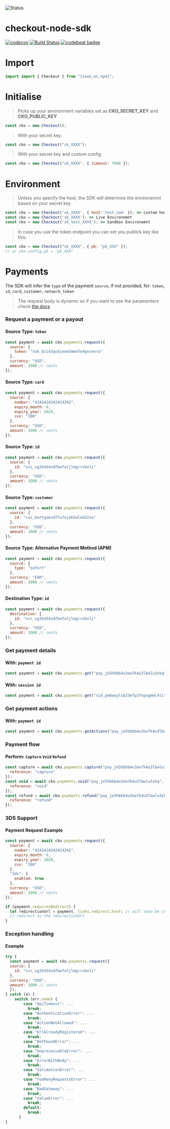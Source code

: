 ![Status](https://img.shields.io/badge/status-ALPHA-red.svg)

# checkout-node-sdk

[![codecov](https://codecov.io/gh/ioan-ghisoi-cko/checkout-node-sdk/branch/remake/graph/badge.svg)](https://codecov.io/gh/ioan-ghisoi-cko/checkout-node-sdk)
[![Build Status](https://travis-ci.org/ioan-ghisoi-cko/checkout-node-sdk.svg?branch=remake)](https://travis-ci.org/ioan-ghisoi-cko/checkout-node-sdk)
[![codebeat badge](https://codebeat.co/badges/b41734ff-7fb5-4867-94d3-ab0729bb6b69)](https://codebeat.co/projects/github-com-ioan-ghisoi-cko-checkout-node-sdk-remake)

# Import

```js
import import { Checkout } from "{soon_on_npm}";
```

# Initialise

> Picks up your environment variables set as **CKO_SECRET_KEY** and **CKO_PUBLIC_KEY**

```js
const cko = new Checkout();
```

> With your secret key.

```js
const cko = new Checkout("sk_XXXX");
```

> With your secret key and custom config

```js
const cko = new Checkout("sk_XXXX", { timeout: 7000 });
```

# Environment

> Unless you specify the host, the SDK will determine the environemnt based on your secret key

```js
const cko = new Checkout('sk_XXXX', { host:'test.com' }); => custom host
const cko = new Checkout('sk_XXXX'); => Live Environemnt
const cko = new Checkout('sk_test_XXXX'); => Sandbox Environemnt
```

> In case you use the token endpoint you can set you publick key like this:

```js
const cko = new Checkout("sk_XXXX", { pk: "pk_XXX" });
// or cko.config.pk = "pk_XXX"
```

# Payments

The SDK will infer the `type` of the payment `source`, if not provided, for: `token`, `id`, `card`, `customer`, `network_token`

> The request body is dynamic so if you want to see the paramenters check [the docs](https://api-reference.checkout.com/#tag/Payments)

### Request a payment or a payout

#### Source Type: `token`

```js
const payment = await cko.payments.request({
  source: {
    token: "tok_bzi43qc6jeee5mmnfo4gnsnera"
  },
  currency: "USD",
  amount: 1000 // cents
});
```

#### Source Type: `card`

```js
const payment = await cko.payments.request({
  source: {
    number: "4242424242424242",
    expiry_month: 6,
    expiry_year: 2029,
    cvv: "100"
  },
  currency: "USD",
  amount: 1000 // cents
});
```

#### Source Type: `id`

```js
const payment = await cko.payments.request({
  source: {
    id: "src_vg3tm54ndfbefotjlmgrrvbxli"
  },
  currency: "USD",
  amount: 1000 // cents
});
```

#### Source Type: `customer`

```js
const payment = await cko.payments.request({
  source: {
    id: "cus_6artgoevd77u7ojah2wled32sa"
  },
  currency: "USD",
  amount: 1000 // cents
});
```

#### Source Type: Alternative Payment Method (APM)

```js
const payment = await cko.payments.request({
  source: {
    type: "sofort"
  },
  currency: "EUR",
  amount: 1000 // cents
});
```

#### Destination Type: `id`

```js
const payment = await cko.payments.request({
  destination: {
    id: "src_vg3tm54ndfbefotjlmgrrvbxli"
  },
  currency: "USD",
  amount: 1000 // cents
});
```

### Get payment details

#### With: `payment id`

```js
const payment = await cko.payments.get("pay_je5hbbb4u3oe7k4u3lbwlu3zkq");
```

#### With: `session id`

```js
const payment = await cko.payments.get("sid_pm6woylsb23efp37npxgmml4ti");
```

### Get payment actions

#### With: `payment id`

```js
const payment = await cko.payments.getActions("pay_je5hbbb4u3oe7k4u3lbwlu3zkq");
```

### Payment flow

#### Perform: `Capture` `Void` `Refund`

```js
const capture = await cko.payments.capture("pay_je5hbbb4u3oe7k4u3lbwlu3zkq", {
  reference: "capture"
});
const void = await cko.payments.void("pay_je5hbbb4u3oe7k4u3lbwlu3zkq", {
  reference: "void"
});
const refund = await cko.payments.refund("pay_je5hbbb4u3oe7k4u3lbwlu3zkq", {
  reference: "refund"
});
```

### 3DS Support

#### Payment Request Example

```js
const payment = await cko.payments.request({
  source: {
    number: "4242424242424242",
    expiry_month: 6,
    expiry_year: 2029,
    cvv: "100"
  },
  "3ds": {
    enabled: true
  },
  currency: "USD",
  amount: 1000 // cents
});

if (payment.requiresRedirect) {
  let redirectionUrl = payment._links.redirect.href; // will soon be changed to payment.redirectionUrl
  // redirect to the redirectionUrl
}
```

### Exception handling

#### Example

```js
try {
  const payment = await cko.payments.request({
  source: {
    id: "src_vg3tm54ndfbefotjlmgrrvbxli"
  },
  currency: "USD",
  amount: 1000 // cents
  });
} catch (e) {
    switch (err.name) {
        case "ApiTimeout": ...
          break;
        case "AuthenticationError": ...
          break;
        case "ActionNotAllowed": ...
          break;
        case "UrlAlreadyRegistered": ...
          break;
        case "NotFoundError": ...
          break;
        case "UnprocessableError": ...
          break;
        case "ErrorWithBody": ...
          break;
        case "ValidationError": ...
          break;
        case "TooManyRequestsError": ...
          break;
        case "BadGateway": ...
          break;
        case "ValueError": ...
          break;
        default:
          break;
      }
}
```
